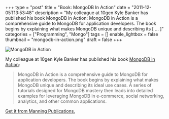 +++
type = "post"
title = "Book: MongoDB In Action"
date = "2011-12-05T13:53:48"
description = "My colleague at 10gen Kyle Banker has published his book MongoDB in Action: MongoDB in Action is a comprehensive guide to MongoDB for application developers. The book begins by explaining what makes MongoDB unique and describing its [ ... ]"
categories = ["Programming", "Mongo"]
tags = []
enable_lightbox = false
thumbnail = "mongodb-in-action.png"
draft = false
+++

<p><img style="display:block; margin-left:auto; margin-right:auto;" src="mongodb-in-action.png" title="MongoDB in Action" /></p>
<p>My colleague at 10gen Kyle Banker has published his book <a href="http://kylebanker.com/blog/2011/12/03/mongodb-in-action-book-now-available/">MongoDB in
Action</a>:</p>
<blockquote>
<p>MongoDB in Action is a comprehensive guide to MongoDB for application
developers. The book begins by explaining what makes MongoDB unique
and describing its ideal use cases. A series of tutorials designed for
MongoDB mastery then leads into detailed examples for leveraging
MongoDB in e-commerce, social networking, analytics, and other common
applications.</p>
</blockquote>
<p><a href="http://www.manning.com/banker/">Get it from Manning Publications.</a></p>
    